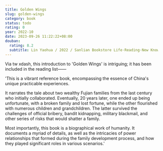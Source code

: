 ```yaml
---
title: Golden Wings
slug: golden-wings
category: book
status: todo
rating: 0
year: 2022-10
date: 2023-09-26 11:22:22+08:00
douban:
  rating: 8.2
  subtitle: Lin Yaohua / 2022 / Sanlian Bookstore Life·Reading·New Knowledge
---
```


Via tw xdash, this introduction to 'Golden Wings' is intriguing; it has been included in the reading list——

'This is a vibrant reference book, encompassing the essence of China's unique practicable experiences.

It narrates the tale about two wealthy Fujian families from the last century who initially collaborated. Eventually, 20 years later, one ended up being unfortunate, with a broken family and lost fortune, while the other flourished with numerous children and grandchildren. The latter survived the challenges of official bribery, bandit kidnapping, military blackmail, and other series of risks that would shatter a family.

Most importantly, this book is a biographical work of humanity. It documents a myriad of details, as well as the intricacies of power relationships that formed during the family development process, and how they played significant roles in various scenarios.'
